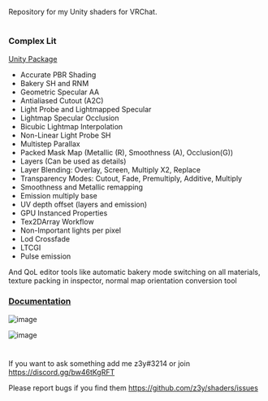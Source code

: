 Repository for my Unity shaders for VRChat.
#
### Complex Lit
[Unity Package](https://github.com/z3y/shaders/releases)

- Accurate PBR Shading
- Bakery SH and RNM
- Geometric Specular AA
- Antialiased Cutout (A2C)
- Light Probe and Lightmapped Specular
- Lightmap Specular Occlusion
- Bicubic Lightmap Interpolation
- Non-Linear Light Probe SH
- Multistep Parallax
- Packed Mask Map (Metallic (R), Smoothness (A), Occlusion(G))
- Layers (Can be used as details)
- Layer Blending: Overlay, Screen, Multiply X2, Replace
- Transparency Modes: Cutout, Fade, Premultiply, Additive, Multiply
- Smoothness and Metallic remapping
- Emission multiply base
- UV depth offset (layers and emission)
- GPU Instanced Properties
- Tex2DArray Workflow
- Non-Important lights per pixel
- Lod Crossfade
- LTCGI
- Pulse emission

And QoL editor tools like automatic bakery mode switching on all materials, texture packing in inspector, normal map orientation conversion tool

### [Documentation](https://github.com/z3y/shaders/wiki/Features-Overview)


![image](https://user-images.githubusercontent.com/33181641/161634291-e7c7d2fb-c227-4551-a8aa-6dceb8c06b09.png)



![image](https://user-images.githubusercontent.com/33181641/161634313-4adc5875-d54e-4e63-8aa2-c2c5a97ec344.png)


#
If you want to ask something add me z3y#3214 or join https://discord.gg/bw46tKgRFT

Please report bugs if you find them https://github.com/z3y/shaders/issues

